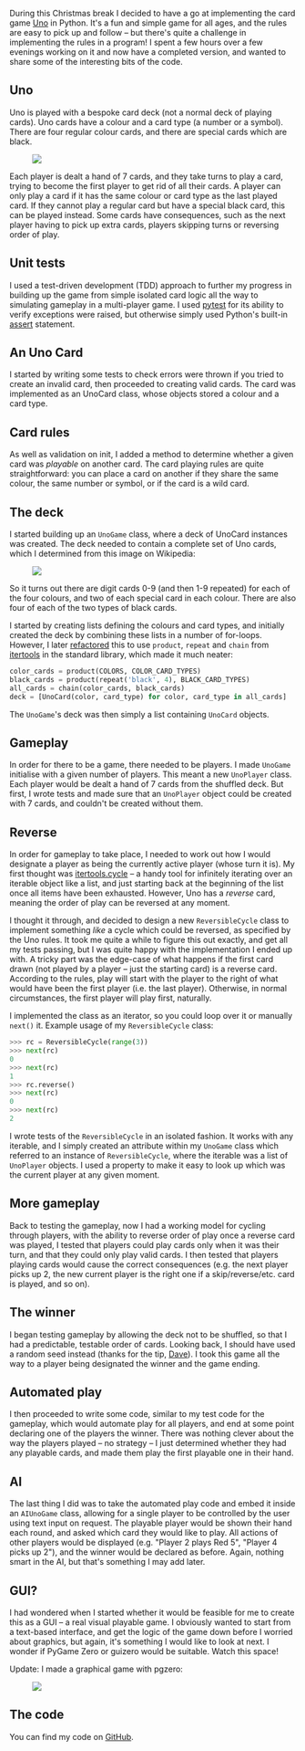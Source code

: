 During this Christmas break I decided to have a go at implementing the card game
[Uno](https://en.wikipedia.org/wiki/Uno_(card_game)) in Python. It's a fun and simple game for all
ages, and the rules are easy to pick up and follow – but there's quite a challenge in implementing
the rules in a program! I spent a few hours over a few evenings working on it and now have a
completed version, and wanted to share some of the interesting bits of the code.

## Uno

Uno is played with a bespoke card deck (not a normal deck of playing cards). Uno cards have a colour
and a card type (a number or a symbol). There are four regular colour cards, and there are special
cards which are black.

<figure class="wp-block-image">
<a href="https://en.wikipedia.org/wiki/Uno_(card_game)"><img src="images/uno.jpg" /></a>
</figure>

Each player is dealt a hand of 7 cards, and they take turns to play a card, trying to become the
first player to get rid of all their cards. A player can only play a card if it has the same colour
or card type as the last played card. If they cannot play a regular card but have a special black
card, this can be played instead. Some cards have consequences, such as the next player having to
pick up extra cards, players skipping turns or reversing order of play.

## Unit tests

I used a test-driven development (TDD) approach to further my progress in building up the game from
simple isolated card logic all the way to simulating gameplay in a multi-player game. I used
[pytest](http://doc.pytest.org/) for its ability to verify exceptions were raised, but otherwise
simply used Python's built-in [assert](https://docs.python.org/3/reference/simple_stmts.html#assert)
statement.

## An Uno Card

I started by writing some tests to check errors were thrown if you tried to create an invalid card,
then proceeded to creating valid cards. The card was implemented as an UnoCard class, whose objects
stored a colour and a card type.

## Card rules

As well as validation on init, I added a method to determine whether a given card was *playable* on
another card. The card playing rules are quite straightforward: you can place a card on another if
they share the same colour, the same number or symbol, or if the card is a wild card.

## The deck

I started building up an `UnoGame` class, where a deck of UnoCard instances was created. The deck
needed to contain a complete set of Uno cards, which I determined from this image on Wikipedia:

<figure class="wp-block-image">
<a href="https://en.wikipedia.org/wiki/Uno_(card_game)"><img src="images/uno-card-set.png" /></a>
</figure>

So it turns out there are digit cards 0-9 (and then 1-9 repeated) for each of the four colours, and two of
each special card in each colour. There are also four of each of the two types of black cards.

I started by creating lists defining the colours and card types, and initially created the deck by
combining these lists in a number of for-loops. However, I later
[refactored](https://github.com/bennuttall/uno/commit/d8cabb5b04d2b2c4adfe889ea691ddf1aa96bd8f) this
to use `product`, `repeat` and `chain` from [itertools](https://docs.python.org/3/library/itertools.html)
in the standard library, which made it much neater:

```python
color_cards = product(COLORS, COLOR_CARD_TYPES)
black_cards = product(repeat('black', 4), BLACK_CARD_TYPES)
all_cards = chain(color_cards, black_cards)
deck = [UnoCard(color, card_type) for color, card_type in all_cards]
```

The `UnoGame`'s deck was then simply a list containing `UnoCard` objects.

## Gameplay

In order for there to be a game, there needed to be players. I made `UnoGame` initialise with a given
number of players. This meant a new `UnoPlayer` class. Each player would be dealt a hand of 7 cards
from the shuffled deck. But first, I wrote tests and made sure that an `UnoPlayer` object could be
created with 7 cards, and couldn't be created without them.

## Reverse

In order for gameplay to take place, I needed to work out how I would designate a player as being
the currently active player (whose turn it is). My first thought was
[itertools.cycle](https://docs.python.org/3/library/itertools.html#itertools.cycle) – a handy tool
for infinitely iterating over an iterable object like a list, and just starting back at the
beginning of the list once all items have been exhausted. However, Uno has a *reverse* card, meaning
the order of play can be reversed at any moment.

I thought it through, and decided to design a new `ReversibleCycle` class to implement something
*like* a cycle which could be reversed, as specified by the Uno rules. It took me quite a while to
figure this out exactly, and get all my tests passing, but I was quite happy with the implementation
I ended up with. A tricky part was the edge-case of what happens if the first card drawn (not played
by a player – just the starting card) is a reverse card. According to the rules, play will start
with the player to the right of what would have been the first player (i.e. the last player).
Otherwise, in normal circumstances, the first player will play first, naturally.

I implemented the class as an iterator, so you could loop over it or manually `next()` it. Example
usage of my `ReversibleCycle` class:

```python
>>> rc = ReversibleCycle(range(3))
>>> next(rc)
0
>>> next(rc)
1
>>> rc.reverse()
>>> next(rc)
0
>>> next(rc)
2
```

I wrote tests of the `ReversibleCycle` in an isolated fashion. It works with any iterable, and I
simply created an attribute within my `UnoGame` class which referred to an instance of
`ReversibleCycle`, where the iterable was a list of `UnoPlayer` objects. I used a property to make it
easy to look up which was the current player at any given moment.

## More gameplay

Back to testing the gameplay, now I had a working model for cycling through players, with the
ability to reverse order of play once a reverse card was played, I tested that players could play
cards only when it was their turn, and that they could only play valid cards. I then tested that
players playing cards would cause the correct consequences (e.g. the next player picks up 2, the new
current player is the right one if a skip/reverse/etc. card is played, and so on).

## The winner

I began testing gameplay by allowing the deck not to be shuffled, so that I had a predictable,
testable order of cards. Looking back, I should have used a random seed instead (thanks for the tip,
[Dave](https://twitter.com/waveform80)). I took this game all the way to a player being designated
the winner and the game ending.

## Automated play

I then proceeded to write some code, similar to my test code for the gameplay, which would automate
play for all players, and end at some point declaring one of the players the winner. There was
nothing clever about the way the players played – no strategy – I just determined whether they had
any playable cards, and made them play the first playable one in their hand.

## AI

The last thing I did was to take the automated play code and embed it inside an `AIUnoGame` class,
allowing for a single player to be controlled by the user using text input on request. The playable
player would be shown their hand each round, and asked which card they would like to play. All
actions of other players would be displayed (e.g. "Player 2 plays Red 5", "Player 4 picks up 2"),
and the winner would be declared as before. Again, nothing smart in the AI, but that's something I
may add later.

## GUI?

I had wondered when I started whether it would be feasible for me to create this as a GUI – a real
visual playable game. I obviously wanted to start from a text-based interface, and get the logic of
the game down before I worried about graphics, but again, it's something I would like to look at
next. I wonder if PyGame Zero or guizero would be suitable. Watch this space!

Update: I made a graphical game with pgzero:

<figure class="wp-block-image">
<img src="images/pgz_screenshot.png" />
</figure>

## The code

You can find my code on [GitHub](https://github.com/bennuttall/uno/).
